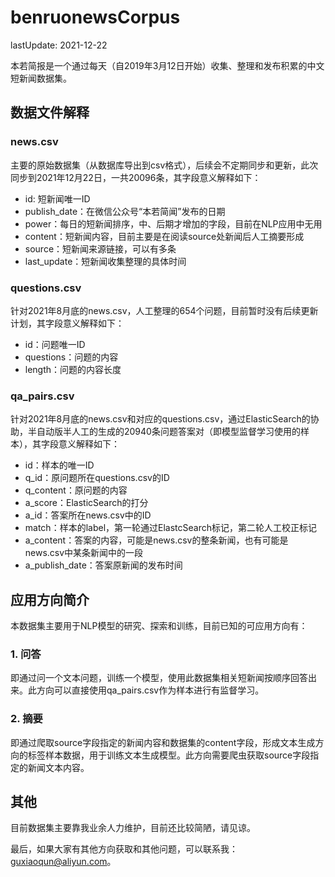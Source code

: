 # benruonewsCorpus

lastUpdate: 2021-12-22

本若简报是一个通过每天（自2019年3月12日开始）收集、整理和发布积累的中文短新闻数据集。

## 数据文件解释

### news.csv

主要的原始数据集（从数据库导出到csv格式），后续会不定期同步和更新，此次同步到2021年12月22日，一共20096条，其字段意义解释如下：

- id: 短新闻唯一ID
- publish_date：在微信公众号“本若简闻”发布的日期
- power：每日的短新闻排序，中、后期才增加的字段，目前在NLP应用中无用
- content：短新闻内容，目前主要是在阅读source处新闻后人工摘要形成
- source：短新闻来源链接，可以有多条
- last_update：短新闻收集整理的具体时间

### questions.csv

针对2021年8月底的news.csv，人工整理的654个问题，目前暂时没有后续更新计划，其字段意义解释如下：

- id：问题唯一ID
- questions：问题的内容
- length：问题的内容长度

### qa_pairs.csv

针对2021年8月底的news.csv和对应的questions.csv，通过ElasticSearch的协助，半自动版半人工的生成的20940条问题答案对（即模型监督学习使用的样本），其字段意义解释如下：

- id：样本的唯一ID
- q_id：原问题所在questions.csv的ID
- q_content：原问题的内容
- a_score：ElasticSearch的打分
- a_id：答案所在news.csv中的ID
- match：样本的label，第一轮通过ElastcSearch标记，第二轮人工校正标记
- a_content：答案的内容，可能是news.csv的整条新闻，也有可能是news.csv中某条新闻中的一段
- a_publish_date：答案原新闻的发布时间

## 应用方向简介

本数据集主要用于NLP模型的研究、探索和训练，目前已知的可应用方向有：

### 1. 问答

即通过问一个文本问题，训练一个模型，使用此数据集相关短新闻按顺序回答出来。此方向可以直接使用qa_pairs.csv作为样本进行有监督学习。

### 2. 摘要

即通过爬取source字段指定的新闻内容和数据集的content字段，形成文本生成方向的标签样本数据，用于训练文本生成模型。此方向需要爬虫获取source字段指定的新闻文本内容。

## 其他

目前数据集主要靠我业余人力维护，目前还比较简陋，请见谅。

最后，如果大家有其他方向获取和其他问题，可以联系我：guxiaoqun@aliyun.com。
